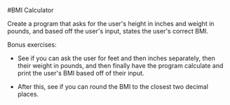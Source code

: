 

#BMI Calculator 

Create a program that asks for the user's height in inches and weight in pounds, and based off the user's input, states the user's correct BMI. 

Bonus exercises: 

- See if you can ask the user for feet and then inches separately, then their weight in pounds, and then finally have the program calculate and print the user's BMI based off of their input. 

- After this, see if you can round the BMI to the closest two decimal places. 
